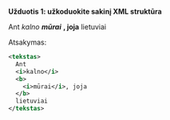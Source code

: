 __Užduotis 1: užkoduokite sakinį XML struktūra__

Ant _kalno_ ___mūrai___ __, joja__ lietuviai

Atsakymas:
```xml
<tekstas>
  Ant
  <i>kalno</i>
  <b>
    <i>mūrai</i>, joja
  </b>
  lietuviai
</tekstas>
```
